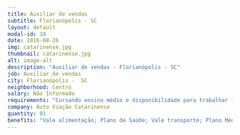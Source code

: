 ```yaml
---
title: Auxiliar de vendas
subtitle: Florianópolis - SC
layout: default
modal-id: 10
date: 2016-08-26
img: catarinense.jpg
thumbnail: catarinense.jpg
alt: image-alt
description: "Auxiliar de vendas - Florianópolis - SC"
job: Auxiliar de vendas
city: Florianópolis -  SC
neighborhood: Centro
salary: Não Informado
requirements: "Cursando ensino médio e disponibilidade para trabalhar finais de semana, não ter problema em carregar bagagens."
company: Auto Viação Catarinense
quantity: 01
benefits: "Vale alimentação; Plano de Saúde; Vale transporte; Plano Médico;	Plano Odontológico"
---
```

